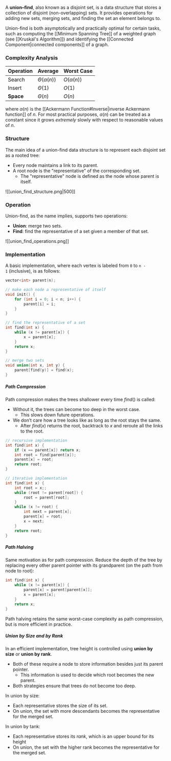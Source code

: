 A **union–find**, also known as a disjoint set, is a data structure that stores a collection of disjoint (non-overlapping) sets. It provides operations for adding new sets, merging sets, and finding the set an element belongs to.

Union-find is both asymptotically and practically optimal for certain tasks, such as computing the [[Minimum Spanning Tree]] of a weighted graph (see [[Kruskal's Algorithm]]) and identifying the [[Connected Component|connected components]] of a graph.

### Complexity Analysis

| Operation | Average        | Worst Case     |
| --------- | -------------- | -------------- |
| Search    | $Θ(\alpha(n))$   | $O(\alpha(n))$  |
| Insert    | $Θ(1)$          | $O(1)$         | 
| **Space** | $Θ(n)$          | $O(n)$         |

where $\alpha(n)$ is the [[Ackermann Function#Inverse|inverse Ackermann function]] of $n$. For most practical purposes, $\alpha(n)$ can be treated as a constant since it grows *extremely* slowly with respect to reasonable values of $n$.

### Structure

The main idea of a union-find data structure is to represent each disjoint set as a rooted tree:
- Every node maintains a link to its parent.
- A root node is the "representative" of the corresponding set.
    - The "representative" node is defined as the node whose parent is itself.

![[union_find_structure.png|500]]

### Operation

Union-find, as the name implies, supports two operations:
- **Union**: merge two sets.
- **Find**: find the representative of a set given a member of that set.

![[union_find_operations.png]]

### Implementation

A basic implementation, where each vertex is labeled from `0` to `n - 1` (inclusive), is as follows:

```cpp
vector<int> parent(n);

// make each node a representative of itself
void init() {
    for (int i = 0; i < n; i++) {
        parent[i] = i;
    }
}

// find the representative of a set
int find(int x) {
    while (x != parent[x]) {
        x = parent[x];
    }
    return x;
}

// merge two sets
void union(int x, int y) {
    parent[find(y)] = find(x);
}
```

##### Path Compression

Path compression makes the trees shallower every time $find()$ is called:
- Without it, the trees can become too deep in the worst case.
    - This slows down future operations.
- We don’t care how a tree looks like as long as the root stays the same.
    - After $find(x)$ returns the root, backtrack to $x$ and reroute all the links to the root.

```cpp
// recursive implementation
int find(int x) {
    if (x == parent[x]) return x;
    int root = find(parent[x]);
    parent[x] = root;
    return root;
}
```

```cpp
// iterative implementation
int find(int x) {
    int root = x;;
    while (root != parent[root]) {
        root = parent[root];
    }
    while (x != root) {
        int next = parent[x];
        parent[x] = root;
        x = next;
    }
    return root;
}
```

##### Path Halving

Same motivation as for path compression. Reduce the depth of the tree by replacing every other parent pointer with its grandparent (on the path from node to root):

```cpp
int find(int x) {
    while (x != parent[x]) {
        parent[x] = parent[parent[x]];
        x = parent[x];
    }
    return x;
}
```

Path halving retains the same worst-case complexity as path compression, but is more efficient in practice.

##### Union by Size and by Rank

In an efficient implementation, tree height is controlled using **union by size** or **union by rank**.
- Both of these require a node to store information besides just its parent pointer. 
    - This information is used to decide which root becomes the new parent. 
- Both strategies ensure that trees do not become too deep.

In union by size:
- Each representative stores the size of its set.
- On union, the set with more descendants becomes the representative for the merged set.

In union by tank:
- Each representative stores its _rank_, which is an upper bound for its height
- On union, the set with the higher rank becomes the representative for the merged set.
